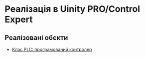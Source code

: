 # Реалізація в Uinity PRO/Control Expert



## Реалізовані обєкти 

- [Клас PLC: програмований контролер](plc.md)